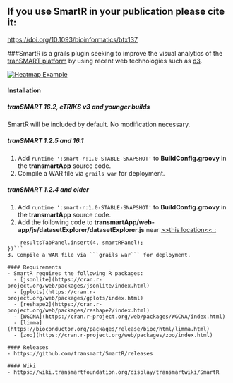 ## If you use SmartR in your publication please cite it:
https://doi.org/10.1093/bioinformatics/btx137

###SmartR is a grails plugin seeking to improve the visual analytics of the [tranSMART platform](https://github.com/transmart/transmartApp) by using recent web technologies such as [d3](http://d3js.org/).

[![Heatmap Example](https://i.imgur.com/WGFV2kD.png)](https://youtu.be/Gg0AdYt77Cs)

#### Installation
##### tranSMART 16.2, eTRIKS v3 and younger builds
SmartR will be included by default. No modification necessary.

##### tranSMART 1.2.5 and 16.1
1. Add ```runtime ':smart-r:1.0-STABLE-SNAPSHOT'``` to **BuildConfig.groovy** in the **transmartApp** source code.
2. Compile a WAR file via ```grails war``` for deployment.

##### tranSMART 1.2.4 and older
1. Add ```runtime ':smart-r:1.0-STABLE-SNAPSHOT'``` to **BuildConfig.groovy** in the **transmartApp** source code.
2. Add the following code to **transmartApp/web-app/js/datasetExplorer/datasetExplorer.js** near [>>this location<< :](https://github.com/transmart/transmartApp/blob/release-1.2.4/web-app/js/datasetExplorer/datasetExplorer.js#L782) 
```loadPlugin('smartR', "/SmartR/loadScripts", function () {
    resultsTabPanel.insert(4, smartRPanel);
})```
3. Compile a WAR file via ```grails war``` for deployment.

#### Requirements
- SmartR requires the following R packages:
  - [jsonlite](https://cran.r-project.org/web/packages/jsonlite/index.html)
  - [gplots](https://cran.r-project.org/web/packages/gplots/index.html)
  - [reshape2](https://cran.r-project.org/web/packages/reshape2/index.html)
  - [WGCNA](https://cran.r-project.org/web/packages/WGCNA/index.html)
  - [limma](https://bioconductor.org/packages/release/bioc/html/limma.html)
  - [zoo](https://cran.r-project.org/web/packages/zoo/index.html)
  
#### Releases
- https://github.com/transmart/SmartR/releases

#### Wiki
- https://wiki.transmartfoundation.org/display/transmartwiki/SmartR

